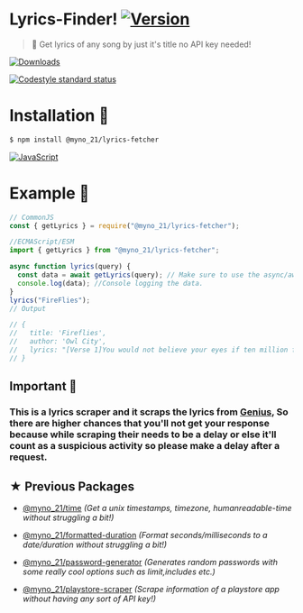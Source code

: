 # Lyrics-Finder! [![Version](https://img.shields.io/npm/v/@myno_21/time.svg)](https://www.npmjs.com/package/@myno_21/time)

> 🧣 Get lyrics of any song by just it's title no API key needed!

[![Downloads](https://img.shields.io/npm/dt/@myno_21/time.svg)](https://www.npmjs.com/package/@myno_21/time)

[![Codestyle standard status](https://github.com/cvzi/genius-lyrics-userscript/workflows/standardjs/badge.svg)](https://standardjs.com/)

# Installation 📝

```bash
$ npm install @myno_21/lyrics-fetcher
```

[![JavaScript](https://img.shields.io/badge/JavaScript-F7DF1E?style=for-the-badge&logo=javascript&logoColor=black)](http://npmjs.org/package/@myno_21/playstore-scraper)

# Example 📣

```js
// CommonJS
const { getLyrics } = require("@myno_21/lyrics-fetcher");

//ECMAScript/ESM
import { getLyrics } from "@myno_21/lyrics-fetcher";

async function lyrics(query) {
  const data = await getLyrics(query); // Make sure to use the async/await or else it'll return undefined
  console.log(data); //Console logging the data.
}
lyrics("FireFlies");
// Output

// {
//   title: 'Fireflies',
//   author: 'Owl City',
//   lyrics: "[Verse 1]You would not believe your eyes if ten million firefliesLit up the world as I fell asleep'Cause they'd fill the open air and leave teardrops everywhereYou'd think me rude but I would just stand and stare[Chorus]I'd like to make myself believeThat planet Earth turns slowlyIt's hard to say that I'd rather stay awake when I'm asleep'Cause everything is never as it seems[Verse 2]'Cause I'd get a thousand hugs from ten thousand lightning bugsAs they tried to teach me how to danceA foxtrot above my head, a sock hop beneath my bedA disco ball is just hanging by a thread[Chorus]I'd like to make myself believeThat planet Earth turns slowlyIt's hard to say that I'd rather stay awake when I'm asleep'Cause everything is never as it seems (When I fall asleep)[Bridge]Leave my door open just a crack(Please take me away from here)'Cause I feel like such an insomniac(Please take me away from here)Why do I tire of counting sheep(Please take me away from here)When I'm far too tired to fall asleep?[Verse 3]To ten million fireflies, I'm weird 'cause I hate goodbyesI got misty eyes as they said farewell (They said farewell)But I'll know where several are if my dreams get real bizarre'Cause I saved a few and I keep them in a jar (Jar, jar, jar)[Chorus]I'd like to make myself believeThat planet Earth turns slowlyIt's hard to say that I'd rather stay awake when I'm asleep'Cause everything is never as it seems (When I fall asleep)I'd like to make myself believeThat planet Earth turns slowlyIt's hard to say that I'd rather stay awake when I'm asleep'Cause everything is never as it seems (When I fall asleep)[Outro]I'd like to make myself believeThat planet Earth turns slowlyIt's hard to say that I'd rather stay awake when I'm asleepBecause my dreams are bursting at the seams..."
// }
```

## Important 🧣

### This is a lyrics scraper and it scraps the lyrics from [Genius](https://genius.com/), So there are higher chances that you'll not get your response because while scraping their needs to be a delay or else it'll count as a suspicious activity so please make a delay after a request.

## ★ Previous Packages

- [@myno_21/time](https://www.npmjs.com/package/@myno_21/formatted-duration) _(Get a unix timestamps, timezone, humanreadable-time without struggling a bit!)_

- [@myno_21/formatted-duration](https://www.npmjs.com/package/@myno_21/formatted-duration) _(Format seconds/milliseconds to a date/duration without struggling a bit!)_

- [@myno_21/password-generator](https://www.npmjs.com/package/@myno_21/password-generator) _(Generates random passwords with some really cool options such as limit,includes etc.)_

- [@myno_21/playstore-scraper](https://www.npmjs.com/package/@myno_21/playstore-scraper) _(Scrape information of a playstore app without having any sort of API key!)_
